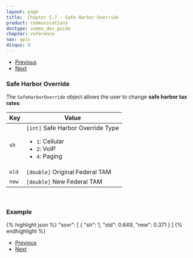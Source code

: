```yaml
---
layout: page
title:  Chapter 5.7 - Safe Harbor Override
product: communications
doctype: comms_dev_guide
chapter: reference
nav: apis
disqus: 0
---
```


<ul class="pager">
  <li class="previous"><a href="/communications/dev-guide/reference/tax-override/"><i class="glyphicon glyphicon-chevron-left"></i>Previous</a></li>
  <li class="next"><a href="/communications/dev-guide/reference/exclusion/">Next<i class="glyphicon glyphicon-chevron-right"></i></a></li>
</ul>

<h3>Safe Harbor Override</h3>

The <code>SafeHarborOverride</code> object allows the user to change <b>safe harbor tax rates</b>:

<div class="mobile-table">
  <table class="styled-table">
    <thead>
      <tr>
        <th>Key</th>
        <th>Value</th>
      </tr>
    </thead>
    <tbody>
      <tr>
        <td><code>sh</code></td>
        <td><code>[int]</code> Safe Harbor Override Type
          <ul class="dev-guide-list">
            <li><code>1</code>: Cellular</li>
            <li><code>2</code>: VoIP</li>
            <li><code>4</code>: Paging</li>
          </ul>
        </td>
      </tr>
      <tr>
        <td><code>old</code></td>
        <td><code>[double]</code> Original Federal TAM</td>
      </tr>
      <tr>
        <td><code>new</code></td>
        <td><code>[double]</code> New Federal TAM</td>
      </tr>
    </tbody>
  </table>
</div>
<br>

<h3>Example</h3>

{% highlight json %}
"sovr": [
    {
      "sh": 1,
      "old": 0.649,
      "new": 0.371
    }
  ]
{% endhighlight %}

<ul class="pager">
  <li class="previous"><a href="/communications/dev-guide/reference/tax-override/"><i class="glyphicon glyphicon-chevron-left"></i>Previous</a></li>
  <li class="next"><a href="/communications/dev-guide/reference/exclusion/">Next<i class="glyphicon glyphicon-chevron-right"></i></a></li>
</ul>
